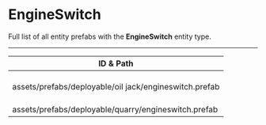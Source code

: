 # EngineSwitch
Full list of all <Badge type="warning" text="2"/> entity prefabs with the **EngineSwitch** entity type.

---
| ID & Path |
| --- |
| <a href="#336885727"><Badge id="336885727" type="tip" text="#"/></a> <Badge type="tip" text="336885727"/>  <br> assets/prefabs/deployable/oil jack/engineswitch.prefab |
| <a href="#167149050"><Badge id="167149050" type="tip" text="#"/></a> <Badge type="tip" text="167149050"/>  <br> assets/prefabs/deployable/quarry/engineswitch.prefab |
